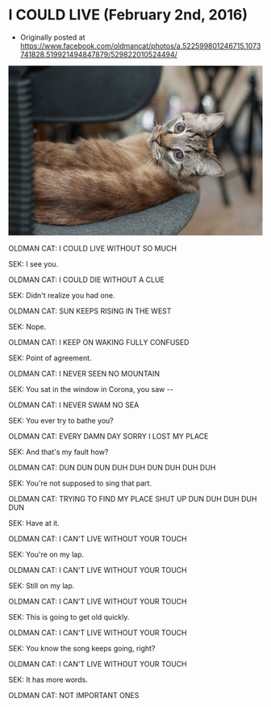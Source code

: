# I COULD LIVE (February 2nd, 2016)

 * Originally posted at https://www.facebook.com/oldmancat/photos/a.522599801246715.1073741828.519921494847879/529822010524494/

![OLDMAN CAT](../images/12622506_529822010524494_7514525070155769421_o.jpg)

OLDMAN CAT: I COULD LIVE WITHOUT SO MUCH

SEK: I see you.

OLDMAN CAT: I COULD DIE WITHOUT A CLUE

SEK: Didn't realize you had one.

OLDMAN CAT: SUN KEEPS RISING IN THE WEST

SEK: Nope.

OLDMAN CAT: I KEEP ON WAKING FULLY CONFUSED

SEK: Point of agreement.

OLDMAN CAT: I NEVER SEEN NO MOUNTAIN

SEK: You sat in the window in Corona, you saw --

OLDMAN CAT: I NEVER SWAM NO SEA

SEK: You ever try to bathe you?

OLDMAN CAT: EVERY DAMN DAY SORRY I LOST MY PLACE

SEK: And that's my fault how?

OLDMAN CAT: DUN DUN DUN DUH DUH DUN DUH DUH DUH

SEK: You're not supposed to sing that part.

OLDMAN CAT: TRYING TO FIND MY PLACE SHUT UP DUN DUH DUH DUH DUN

SEK: Have at it.

OLDMAN CAT: I CAN'T LIVE WITHOUT YOUR TOUCH

SEK: You're on my lap.

OLDMAN CAT: I CAN'T LIVE WITHOUT YOUR TOUCH

SEK: Still on my lap.

OLDMAN CAT: I CAN'T LIVE WITHOUT YOUR TOUCH

SEK: This is going to get old quickly.

OLDMAN CAT: I CAN'T LIVE WITHOUT YOUR TOUCH

SEK: You know the song keeps going, right?

OLDMAN CAT: I CAN'T LIVE WITHOUT YOUR TOUCH

SEK: It has more words.

OLDMAN CAT: NOT IMPORTANT ONES

